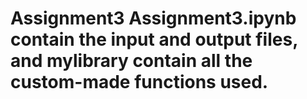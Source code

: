# Assignment3                                                                                                                                                                             Assignment3.ipynb contain the input and output files, and mylibrary contain all the custom-made functions used.
